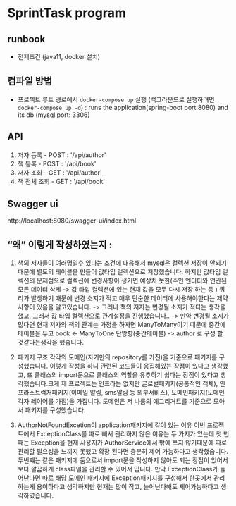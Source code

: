 # SprintTask program

## runbook
- 전제조건 (java11, docker 설치)

## 컴파일 방법 
- 프로젝트 루트 경로에서 `docker-compose up` 실행 (백그라운드로 실행하려면 `docker-compose up -d`)
: runs the application(spring-boot port:8080) and its db (mysql port: 3306)

## API
1. 저자 등록 - POST : '/api/author'
2. 책 등록 - POST : '/api/book'
3. 저자 조회 - GET : '/api/author'
4. 책 전체 조회 - GET : '/api/book'

## Swagger ui
http://localhost:8080/swagger-ui/index.html

## “왜” 이렇게 작성하였는지 :

1.  책의 저자들이 여러명일수 있다는 조건에 대응해서
    mysql은 컬렉션 저장이 안되기 때문에 별도의 테이블을 만들어 값타입 컬렉션으로 저장했습니다. 하지만 값타입 컬렉션의 문제점으로 컬렉션에 변경사항이 생기면 예상치 못한(주인 엔티티와 연관된 모든 데이터 삭제 -> 값 타입 컬렉션에 있는 현재 값을 모두 다시 저장 하는 등 ) 쿼리가 발생하기 때문에 변경 소지가 적고 매우 단순한 데이터에 사용해야한다는 제약사항이 있음을 알고있습니다.
    -> 그러나 책의 저자는 변경될 소지가 적다는 생각을 했고, 그래서 값 타입 컬렉션으로 관계설정을 진행했습니다..
    -> 만약 변경될 소지가 많다면 현재 저자와 책의 관계는 가정을 하자면 ManyToMany이기 때문에 중간에 테이블을 두고
    book <- ManyToOne 단방향(중간테이블)  -> author 로 구성 할 것같다는생각을 했습니다.

2. 패키지 구조
   각각의 도메인(자기만의 repository를 가진)을 기준으로 패키지를 구성했습니다. 이렇게 작성을 하니 관련된 코드들이 응집해있는 장점이 있다고 생각했고, 또 클래스의 import문으로 클래스의 역할을 유추하기 쉽다는 장점이 있다고 생각했습니다.크게 제 프로젝트는 인프라는 없지만 글로벌패키지(공통적인 객체), 인프라스트럭처패키지(이메일 알림, sms알림 등 외부서비스), 도메인패키지(도메인 각자 레이어를 가짐)을 가집니다. 도메인은 저 나름의 에그리거트를 기준으로  모아서 패키지를 구성했습니다.

3. AuthorNotFoundExcetion이 application패키지에 같이 있는 이유
    이번 프로젝트에서 ExceptionClass를 따로 빼서 관리하지 않은 이유는 두 가지가 있는데 첫 번째는 Exception을 현재 사용지가 AuthorService에서 밖에 쓰지 않기때문에 따로 관리할 필요성을 느끼지 못했고 확장 된다면 충분히 제어 가능하다고 생각했습니다. 두번쨰는 같은 패키지에 둠으로서 import문을 작성하지 않아도 되는 장점이 있어서 보다 깔끔하게 class파일을 관리할 수 있어서 입니다.
    만약 ExceptionClass가 늘어난다면 따로 해당 도메인 패키지에 Exception패키지를 구성해서 한곳에서 관리하는게 용이하다고 생각하지만 현재는 많이 작고, 늘어난다해도 제어가능하다고 생각하였습니다. 


